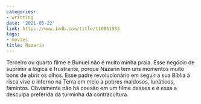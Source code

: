 ```yaml
---
categories:
- writting
date: '2021-05-22'
link: https://www.imdb.com/title/tt0051983
tags:
- movies
title: Nazarín
---
```


Terceiro ou quarto filme e Bunuel não é muito minha praia. Esse negócio de suprimir a lógica é frustrante, porque Nazarin tem uns momentos muito bons de abrir os olhos. Esse padre revolucionário em seguir a sua Bíblia à risca vive o inferno na Terra em meio a pobres maldosos, lunáticos, famintos. Obviamente não há coesão em um filme desses e é essa a desculpa preferida da turminha da contracultura.

